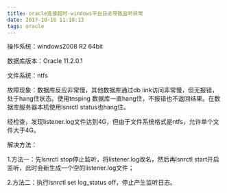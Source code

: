 ```yaml
---
title: oracle连接超时-windows平台日志导致监听异常
date: 2017-10-16 11:18:13
tags: oracle
---
```


操作系统：windows2008 R2 64bit

数据库版本：Oracle 11.2.0.1

文件系统：ntfs

故障现象：数据库反应非常慢，其他数据库通过db link访问非常慢，但无报错，处于hang住状态。使用tnsping 数据库一直hang住，不报错也不返回结果。在数据库服务器本机使用lsnrctl status也hang住。

<!--more-->

经检查，发现listener.log文件达到4G，但由于文件系统格式是ntfs，允许单个文件大于4G。


解决方法：

1.方法一：先lsnrctl stop停止监听，将listener.log改名，然后再lsnrctl start开启监听，此时会新生成一个空的listener.log文件；

2.方法二：执行lsnrctl set log_status off，停止产生监听日志。